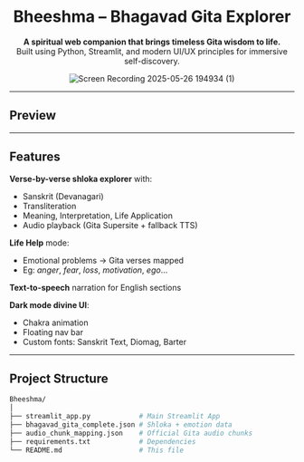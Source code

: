 <div align="center">

# Bheeshma – Bhagavad Gita Explorer

**A spiritual web companion that brings timeless Gita wisdom to life.**  
Built using Python, Streamlit, and modern UI/UX principles for immersive self-discovery.


![Screen Recording 2025-05-26 194934 (1)](https://github.com/user-attachments/assets/281a2d8e-b89f-4e30-9c77-dfe95aff41b9)



</div>

---

## Preview



---

## Features

**Verse-by-verse shloka explorer** with:
- Sanskrit (Devanagari)
- Transliteration
- Meaning, Interpretation, Life Application
- Audio playback (Gita Supersite + fallback TTS)

**Life Help** mode:
- Emotional problems → Gita verses mapped
- Eg: *anger*, *fear*, *loss*, *motivation*, *ego*...

**Text-to-speech** narration for English sections

**Dark mode divine UI**:
- Chakra animation 
- Floating nav bar 
- Custom fonts: Sanskrit Text, Diomag, Barter



---

## Project Structure

```bash
Bheeshma/
│
├── streamlit_app.py            # Main Streamlit App
├── bhagavad_gita_complete.json # Shloka + emotion data
├── audio_chunk_mapping.json    # Official Gita audio chunks
├── requirements.txt            # Dependencies
└── README.md                   # This file
